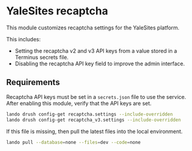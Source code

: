# YaleSites recaptcha

This module customizes recaptcha settings for the YaleSites platform.

This includes:

- Setting the recaptcha v2 and v3 API keys from a value stored in a Terminus secrets file.
- Disabling the recaptcha API key field to improve the admin interface.

## Requirements

Recaptcha API keys must be set in a `secrets.json` file to use the service.
After enabling this module, verify that the API keys are set.

```bash
lando drush config-get recaptcha.settings --include-overridden
lando drush config-get recaptcha_v3.settings --include-overridden
```

If this file is missing, then pull the latest files into the local environment.

```bash
lando pull --database=none --files=dev --code=none
```
